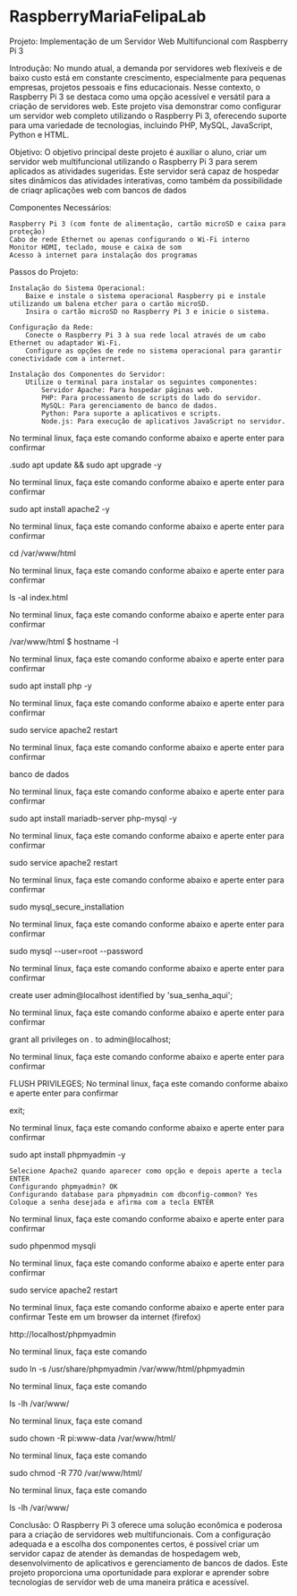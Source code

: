 # RaspberryMariaFelipaLab

Projeto: Implementação de um Servidor Web Multifuncional com Raspberry Pi 3

Introdução:
No mundo atual, a demanda por servidores web flexíveis e de baixo custo está em constante crescimento, especialmente para pequenas empresas, projetos pessoais e fins educacionais. Nesse contexto, o Raspberry Pi 3 se destaca como uma opção acessível e versátil para a criação de servidores web. Este projeto visa demonstrar como configurar um servidor web completo utilizando o Raspberry Pi 3, oferecendo suporte para uma variedade de tecnologias, incluindo PHP, MySQL, JavaScript, Python e HTML.

Objetivo:
O objetivo principal deste projeto é auxiliar o aluno, criar um servidor web multifuncional utilizando o Raspberry Pi 3 para serem aplicados as atividades sugeridas. Este servidor será capaz de hospedar sites dinâmicos das atividades interativas, como também da possibilidade de criaqr aplicações web com bancos de dados

Componentes Necessários:

    Raspberry Pi 3 (com fonte de alimentação, cartão microSD e caixa para proteção)
    Cabo de rede Ethernet ou apenas configurando o Wi-Fi interno
    Monitor HDMI, teclado, mouse e caixa de som
    Acesso à internet para instalação dos programas

Passos do Projeto:

    Instalação do Sistema Operacional:
        Baixe e instale o sistema operacional Raspberry pi e instale utilizando um balena etcher para o cartão microSD.
        Insira o cartão microSD no Raspberry Pi 3 e inicie o sistema.

    Configuração da Rede:
        Conecte o Raspberry Pi 3 à sua rede local através de um cabo Ethernet ou adaptador Wi-Fi.
        Configure as opções de rede no sistema operacional para garantir conectividade com a internet.

    Instalação dos Componentes do Servidor:
        Utilize o terminal para instalar os seguintes componentes:
            Servidor Apache: Para hospedar páginas web.
            PHP: Para processamento de scripts do lado do servidor.
            MySQL: Para gerenciamento de banco de dados.
            Python: Para suporte a aplicativos e scripts.
            Node.js: Para execução de aplicativos JavaScript no servidor.

No terminal linux, faça este comando conforme abaixo e aperte enter para confirmar

.sudo apt update && sudo apt upgrade -y

  No terminal linux, faça este comando conforme abaixo e aperte enter para confirmar
  
sudo apt install apache2 -y

  No terminal linux, faça este comando conforme abaixo e aperte enter para confirmar
  
cd /var/www/html

  No terminal linux, faça este comando conforme abaixo e aperte enter para confirmar
  
ls -al index.html

  No terminal linux, faça este comando conforme abaixo e aperte enter para confirmar
  
/var/www/html $ hostname -I	

  No terminal linux, faça este comando conforme abaixo e aperte enter para confirmar
  
sudo apt install php -y

  No terminal linux, faça este comando conforme abaixo e aperte enter para confirmar
  
sudo service apache2 restart

  No terminal linux, faça este comando conforme abaixo e aperte enter para confirmar
  
 banco de dados

  No terminal linux, faça este comando conforme abaixo e aperte enter para confirmar
  
sudo apt install mariadb-server php-mysql -y

  No terminal linux, faça este comando conforme abaixo e aperte enter para confirmar
  
sudo service apache2 restart

  No terminal linux, faça este comando conforme abaixo e aperte enter para confirmar
  
sudo mysql_secure_installation

  No terminal linux, faça este comando conforme abaixo e aperte enter para confirmar
  
sudo mysql --user=root --password

  No terminal linux, faça este comando conforme abaixo e aperte enter para confirmar
  
create user admin@localhost identified by 'sua_senha_aqui';

  No terminal linux, faça este comando conforme abaixo e aperte enter para confirmar
  
grant all privileges on *.* to admin@localhost;

  No terminal linux, faça este comando conforme abaixo e aperte enter para confirmar
  
FLUSH PRIVILEGES;
  No terminal linux, faça este comando conforme abaixo e aperte enter para confirmar
  
exit;

  No terminal linux, faça este comando conforme abaixo e aperte enter para confirmar
  
sudo apt install phpmyadmin -y

    Selecione Apache2 quando aparecer como opção e depois aperte a tecla ENTER
    Configurando phpmyadmin? OK
    Configurando database para phpmyadmin com dbconfig-common? Yes
    Coloque a senha desejada e afirma com a tecla ENTER


  No terminal linux, faça este comando conforme abaixo e aperte enter para confirmar
  
sudo phpenmod mysqli

  No terminal linux, faça este comando conforme abaixo e aperte enter para confirmar
  
sudo service apache2 restart

  No terminal linux, faça este comando conforme abaixo e aperte enter para confirmar
 Teste em um browser da internet (firefox)

http://localhost/phpmyadmin

 No terminal linux, faça este comando
 
 sudo ln -s /usr/share/phpmyadmin /var/www/html/phpmyadmin

 No terminal linux, faça este comando

ls -lh /var/www/

 No terminal linux, faça este comand
 
sudo chown -R pi:www-data /var/www/html/

 No terminal linux, faça este comando

sudo chmod -R 770 /var/www/html/

 No terminal linux, faça este comando

ls -lh /var/www/

  

Conclusão:
O Raspberry Pi 3 oferece uma solução econômica e poderosa para a criação de servidores web multifuncionais. Com a configuração adequada e a escolha dos componentes certos, é possível criar um servidor capaz de atender às demandas de hospedagem web, desenvolvimento de aplicativos e gerenciamento de bancos de dados. Este projeto proporciona uma oportunidade para explorar e aprender sobre tecnologias de servidor web de uma maneira prática e acessível.

